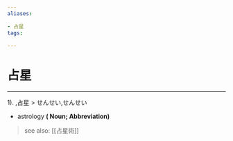 ```yaml
---
aliases:
    
- 占星
tags:
    
---
```


# 占星
---
1).
,占星 > せんせい,せんせい

- astrology
**( Noun; Abbreviation)**
> see also:  [[占星術]]
            